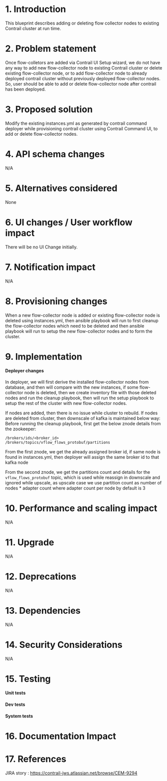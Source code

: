 # 1. Introduction
This blueprint describes adding or deleting flow collector nodes to existing
Contrail cluster at run time.

# 2. Problem statement
Once flow-colletors are added via Contrail UI Setup wizard, we do not have
any way to add new flow-collector node to existing Contrail cluster or delete
existing flow-collector node, or to add flow-collector node to already
deployed contrail cluster without previously deployed flow-collector nodes.
So, user should be able to add or delete flow-collector node after contrail has
been deployed.


# 3. Proposed solution
Modify the existing instances.yml as generated by contrail command deployer
while provisioning contrail cluster using Contrail Command UI, to add or delete
flow-collector nodes.

# 4. API schema changes
N/A

# 5. Alternatives considered
None

# 6. UI changes / User workflow impact
There will be no UI Change initially.

# 7. Notification impact
N/A

# 8. Provisioning changes
When a new flow-collector node is added or existing flow-collector node is
deleted using instances.yml, then ansible playbook will run to first cleanup
the flow-collector nodes which need to be deleted and then ansible playbook
will run to setup the new flow-collector nodes and to form the cluster.

# 9. Implementation
#### Deployer changes
In deployer, we will first derive the installed flow-collector nodes from
database, and then will compare with the new instances, if some flow-collector
node is deleted, then we create inventory file with those deleted nodes and run
the cleanup playbook, then will run the setup playbook to setup the rest of the
cluster with new flow-collector nodes.

If nodes are added, then there is no issue while cluster to rebuild.
If nodes are deleted from cluster, then downscale of kafka is maintained below
way:
Before running the cleanup playbook, first get the below znode details from
the zookeeper:
```
/brokers/ids/<broker_id>
/brokers/topics/vflow_flows_protobuf/partitions
```

From the first znode, we get the already assigned broker id, if same node is
found in instances.yml, then deployer will assign the same broker id to that
kafka node

From the second znode, we get the partitions count and details for the
```vflow_flows_protobuf``` topic, which is used while reassign in downscale
and ignored while upscale, as upscale case we use partition count as
number of nodes * adapter count where adapter count per node by default is 3

# 10. Performance and scaling impact
N/A

# 11. Upgrade
N/A

# 12. Deprecations
N/A

# 13. Dependencies
N/A

# 14. Security Considerations
N/A

# 15. Testing
#### Unit tests
#### Dev tests
#### System tests

# 16. Documentation Impact

# 17. References
JIRA story : https://contrail-jws.atlassian.net/browse/CEM-9294
